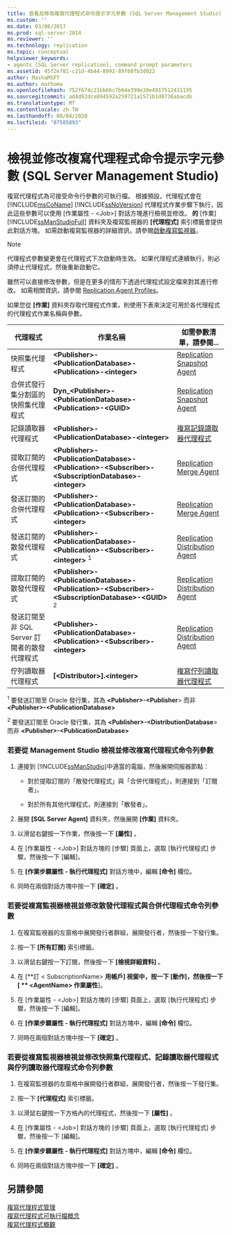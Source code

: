 ```yaml
---
title: 查看及修改複寫代理程式命令提示字元參數 (SQL Server Management Studio) |Microsoft Docs
ms.custom: ''
ms.date: 03/08/2017
ms.prod: sql-server-2014
ms.reviewer: ''
ms.technology: replication
ms.topic: conceptual
helpviewer_keywords:
- agents [SQL Server replication], command prompt parameters
ms.assetid: 45f2e781-c21d-4b44-8992-89f60fb3d022
author: MashaMSFT
ms.author: mathoma
ms.openlocfilehash: 752f674c21bb66c7b64e399e30e4917512431195
ms.sourcegitcommit: ad4d92dce894592a259721a1571b1d8736abacdb
ms.translationtype: MT
ms.contentlocale: zh-TW
ms.lasthandoff: 08/04/2020
ms.locfileid: "87585893"
---
```

# <a name="view-and-modify-replication-agent-command-prompt-parameters-sql-server-management-studio"></a>檢視並修改複寫代理程式命令提示字元參數 (SQL Server Management Studio)
  複寫代理程式為可接受命令行參數的可執行檔。 根據預設，代理程式會在 [!INCLUDE[msCoName](../../../includes/msconame-md.md)] [!INCLUDE[ssNoVersion](../../../includes/ssnoversion-md.md)] 代理程式作業步驟下執行，因此這些參數可以使用 [作業屬性 - \<Job>] 對話方塊進行檢視並修改。 **的** [作業] [!INCLUDE[ssManStudioFull](../../../includes/ssmanstudiofull-md.md)] 資料夾及複寫監視器的 **[代理程式]** 索引標籤會提供此對話方塊。 如需啟動複寫監視器的詳細資訊，請參閱[啟動複寫監視器](../monitor/start-the-replication-monitor.md)。  
  
> [!NOTE]  
>  代理程式參數變更會在代理程式下次啟動時生效。 如果代理程式連續執行，則必須停止代理程式，然後重新啟動它。  
  
 雖然可以直接修改參數，但是在更多的情形下透過代理程式設定檔來對其進行修改。 如需相關資訊，請參閱 [Replication Agent Profiles](replication-agent-profiles.md)。  
  
 如果您從 **[作業]** 資料夾存取代理程式作業，則使用下表來決定可用於各代理程式的代理程式作業名稱與參數。  
  
|代理程式|作業名稱|如需參數清單，請參閱...|  
|-----------|--------------|------------------------------------|  
|快照集代理程式|**\<Publisher>-\<PublicationDatabase>-\<Publication>-\<integer>**|[Replication Snapshot Agent](replication-snapshot-agent.md)|  
|合併式發行集分割區的快照集代理程式|**Dyn_\<Publisher>-\<PublicationDatabase>-\<Publication>-\<GUID>**|[Replication Snapshot Agent](replication-snapshot-agent.md)|  
|記錄讀取器代理程式|**\<Publisher>-\<PublicationDatabase>-\<integer>**|[複寫記錄讀取器代理程式](replication-log-reader-agent.md)|  
|提取訂閱的合併代理程式|**\<Publisher>-\<PublicationDatabase>-\<Publication>-\<Subscriber>-\<SubscriptionDatabase>-\<integer>**|[Replication Merge Agent](replication-merge-agent.md)|  
|發送訂閱的合併代理程式|**\<Publisher>-\<PublicationDatabase>-\<Publication>-\<Subscriber>-\<integer>**|[Replication Merge Agent](replication-merge-agent.md)|  
|發送訂閱的散發代理程式|**\<Publisher>-\<PublicationDatabase>-\<Publication>-\<Subscriber>-\<integer>** <sup>1</sup>|[Replication Distribution Agent](replication-distribution-agent.md)|  
|提取訂閱的散發代理程式|**\<Publisher>-\<PublicationDatabase>-\<Publication>-\<Subscriber>-\<SubscriptionDatabase>-\<GUID>** <sup>2</sup>|[Replication Distribution Agent](replication-distribution-agent.md)|  
|發送訂閱至非 SQL Server 訂閱者的散發代理程式|**\<Publisher>-\<PublicationDatabase>-\<Publication>-\<Subscriber>-\<integer>**|[Replication Distribution Agent](replication-distribution-agent.md)|  
|佇列讀取器代理程式|**[\<Distributor>].\<integer>**|[複寫佇列讀取器代理程式](replication-queue-reader-agent.md)|  
  
 <sup>1</sup> 要發送訂閱至 Oracle 發行集，其為 **\<Publisher>-\<Publisher**> 而非 **\<Publisher>-\<PublicationDatabase>**  
  
 <sup>2</sup> 要發送訂閱至 Oracle 發行集，其為 **\<Publisher>-\<DistributionDatabase**> 而非 **\<Publisher>-\<PublicationDatabase>**  
  
### <a name="to-view-and-modify-replication-agent-command-line-parameters-from-management-studio"></a>若要從 Management Studio 檢視並修改複寫代理程式命令列參數  
  
1.  連接到 [!INCLUDE[ssManStudio](../../../includes/ssmanstudio-md.md)]中適當的電腦，然後展開伺服器節點：  
  
    -   對於提取訂閱的「散發代理程式」與「合併代理程式」，則連接到「訂閱者」。  
  
    -   對於所有其他代理程式，則連接到「散發者」。  
  
2.  展開 **[SQL Server Agent]** 資料夾，然後展開 **[作業]** 資料夾。  
  
3.  以滑鼠右鍵按一下作業，然後按一下 **[屬性]** 。  
  
4.  在 [作業屬性 - \<Job>] 對話方塊的 [步驟] 頁面上，選取 [執行代理程式] 步驟，然後按一下 [編輯]。  
  
5.  在 **[作業步驟屬性 - 執行代理程式]** 對話方塊中，編輯 **[命令]** 欄位。  
  
6.  同時在兩個對話方塊中按一下 **[確定]** 。  
  
### <a name="to-view-and-modify-distribution-agent-and-merge-agent-command-line-parameters-from-replication-monitor"></a>若要從複寫監視器檢視並修改散發代理程式與合併代理程式命令列參數  
  
1.  在複寫監視器的左窗格中展開發行者群組，展開發行者，然後按一下發行集。  
  
2.  按一下 **[所有訂閱]** 索引標籤。  
  
3.  以滑鼠右鍵按一下訂閱，然後按一下 **[檢視詳細資料]** 。  
  
4.  在 [**訂 \< SubscriptionName> **用帳戶] 視窗中，按一下 [**動作**]，然後按一下 [ ** \<AgentName> 作業屬性**]。  
  
5.  在 [作業屬性 - \<Job>] 對話方塊的 [步驟] 頁面上，選取 [執行代理程式] 步驟，然後按一下 [編輯]。  
  
6.  在 **[作業步驟屬性 - 執行代理程式]** 對話方塊中，編輯 **[命令]** 欄位。  
  
7.  同時在兩個對話方塊中按一下 **[確定]** 。  
  
### <a name="to-view-and-modify-snapshot-agent-log-reader-agent-and-queue-reader-agent-command-line-parameters-from-replication-monitor"></a>若要從複寫監視器檢視並修改快照集代理程式、記錄讀取器代理程式與佇列讀取器代理程式命令列參數  
  
1.  在複寫監視器的左窗格中展開發行者群組，展開發行者，然後按一下發行集。  
  
2.  按一下 **[代理程式]** 索引標籤。  
  
3.  以滑鼠右鍵按一下方格內的代理程式，然後按一下 **[屬性]** 。  
  
4.  在 [作業屬性 - \<Job>] 對話方塊的 [步驟] 頁面上，選取 [執行代理程式] 步驟，然後按一下 [編輯]。  
  
5.  在 **[作業步驟屬性 - 執行代理程式]** 對話方塊中，編輯 **[命令]** 欄位。  
  
6.  同時在兩個對話方塊中按一下 **[確定]** 。  
  
## <a name="see-also"></a>另請參閱  
 [複寫代理程式管理](replication-agent-administration.md)   
 [複寫代理程式可執行檔概念](../concepts/replication-agent-executables-concepts.md)   
 [複寫代理程式概觀](replication-agents-overview.md)  
  
  
